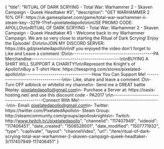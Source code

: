 {
    "title": "RITUAL OF DARK SCRYING - Total War: Warhammer 2 - Skaven Campaign - Queek Headtaker #3",
    "description": "GET WARHAMMER 2 10% OFF: https:\/\/uk.gamesplanet.com\/game\/total-war-warhammer-ii-steam-key--3219-1?ref=pixelatedapollo\n\nUSE PROMO CODE: APOLLO\n\nRITUAL OF DARK SCRYING - Total War: Warhammer 2 - Skaven Campaign - Queek Headtaker #3 - Welcome back to my Warhammer Campaign. We are so very close to starting the Ritual of Dark Scrying! Enjoy the Episode! :D\n\n\nJOIN MY DISCORD SERVER: https:\/\/dis.gd\/pixelatedapollo\n\nIf you enjoyed the video don't forget to Like and Leave a comment :D\n\n-----------------------------------------PA Merchandise---------------------------------------------\n\nBUYING A SHIRT WILL SUPPORT A CHARITY!\n\nRepresent the Knight's of Apollo!\nBuy a T-shirt Here: https:\/\/teespring.com\/stores\/pixelated-apollo\n\n----------------------------------How You Can Support Me! -----------------------------------\n\n- Like, share and leave a comment :D\n- Turn OFF adblock or whitelist my channel\n- Send me a GREAT battle Replay: pixelatedapollo@gmail.com\n- Purchase a Server at: https:\/\/oasis-hosting.net\/ and use this discount code - PA2017 \n\n------------------------------------------Connect With Me!-----------------------------------------\n\n- Email: pixelatedapollo@gmail.com\n- Twitter: https:\/\/twitter.com\/PixelatedApollo\n- Steam Group:  http:\/\/steamcommunity.com\/groups\/apollosknights\n- Twitch: http:\/\/www.twitch.tv\/pixelatedapollo",
    "channelid": "117407949",
    "videoid": "117406451",
    "date_created": "1506528001",
    "date_modified": "1507771932",
    "type": "captivate",
    "layout": "channelVideo",
    "url": "\/tere\/ritual-of-dark-scrying-total-war-warhammer-2-skaven-campaign-queek-headtaker-3\/117407949-117406451"
}